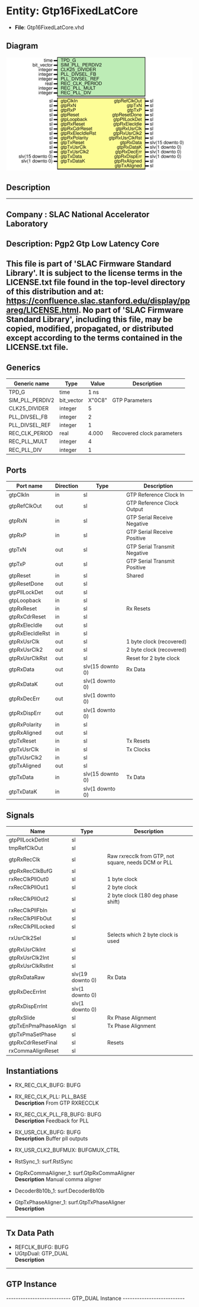 # Entity: Gtp16FixedLatCore

- **File**: Gtp16FixedLatCore.vhd
## Diagram

![Diagram](Gtp16FixedLatCore.svg "Diagram")
## Description

-----------------------------------------------------------------------------
 Company    : SLAC National Accelerator Laboratory
-----------------------------------------------------------------------------
 Description: Pgp2 Gtp Low Latency Core
-----------------------------------------------------------------------------
 This file is part of 'SLAC Firmware Standard Library'.
 It is subject to the license terms in the LICENSE.txt file found in the
 top-level directory of this distribution and at:
    https://confluence.slac.stanford.edu/display/ppareg/LICENSE.html.
 No part of 'SLAC Firmware Standard Library', including this file,
 may be copied, modified, propagated, or distributed except according to
 the terms contained in the LICENSE.txt file.
-----------------------------------------------------------------------------
## Generics

| Generic name    | Type       | Value  | Description                 |
| --------------- | ---------- | ------ | --------------------------- |
| TPD_G           | time       | 1 ns   |                             |
| SIM_PLL_PERDIV2 | bit_vector | X"0C8" | GTP Parameters              |
| CLK25_DIVIDER   | integer    | 5      |                             |
| PLL_DIVSEL_FB   | integer    | 2      |                             |
| PLL_DIVSEL_REF  | integer    | 1      |                             |
| REC_CLK_PERIOD  | real       | 4.000  | Recovered clock parameters  |
| REC_PLL_MULT    | integer    | 4      |                             |
| REC_PLL_DIV     | integer    | 1      |                             |
## Ports

| Port name        | Direction | Type             | Description                   |
| ---------------- | --------- | ---------------- | ----------------------------- |
| gtpClkIn         | in        | sl               |  GTP Reference Clock In       |
| gtpRefClkOut     | out       | sl               |  GTP Reference Clock Output   |
| gtpRxN           | in        | sl               |  GTP Serial Receive Negative  |
| gtpRxP           | in        | sl               |  GTP Serial Receive Positive  |
| gtpTxN           | out       | sl               |  GTP Serial Transmit Negative |
| gtpTxP           | out       | sl               |  GTP Serial Transmit Positive |
| gtpReset         | in        | sl               | Shared                        |
| gtpResetDone     | out       | sl               |                               |
| gtpPllLockDet    | out       | sl               |                               |
| gtpLoopback      | in        | sl               |                               |
| gtpRxReset       | in        | sl               | Rx Resets                     |
| gtpRxCdrReset    | in        | sl               |                               |
| gtpRxElecIdle    | out       | sl               |                               |
| gtpRxElecIdleRst | in        | sl               |                               |
| gtpRxUsrClk      | out       | sl               |  1 byte clock (recovered)     |
| gtpRxUsrClk2     | out       | sl               |  2 byte clock (recovered)     |
| gtpRxUsrClkRst   | out       | sl               |  Reset for 2 byte clock       |
| gtpRxData        | out       | slv(15 downto 0) | Rx Data                       |
| gtpRxDataK       | out       | slv(1 downto 0)  |                               |
| gtpRxDecErr      | out       | slv(1 downto 0)  |                               |
| gtpRxDispErr     | out       | slv(1 downto 0)  |                               |
| gtpRxPolarity    | in        | sl               |                               |
| gtpRxAligned     | out       | sl               |                               |
| gtpTxReset       | in        | sl               | Tx Resets                     |
| gtpTxUsrClk      | in        | sl               | Tx Clocks                     |
| gtpTxUsrClk2     | in        | sl               |                               |
| gtpTxAligned     | out       | sl               |                               |
| gtpTxData        | in        | slv(15 downto 0) | Tx Data                       |
| gtpTxDataK       | in        | slv(1 downto 0)  |                               |
## Signals

| Name                 | Type             | Description                                          |
| -------------------- | ---------------- | ---------------------------------------------------- |
| gtpPllLockDetInt     | sl               |                                                      |
| tmpRefClkOut         | sl               |                                                      |
| gtpRxRecClk          | sl               |  Raw rxrecclk from GTP, not square, needs DCM or PLL |
| gtpRxRecClkBufG      | sl               |                                                      |
| rxRecClkPllOut0      | sl               |  1 byte clock                                        |
| rxRecClkPllOut1      | sl               |  2 byte clock                                        |
| rxRecClkPllOut2      | sl               |  2 byte clock (180 deg phase shift)                  |
| rxRecClkPllFbIn      | sl               |                                                      |
| rxRecClkPllFbOut     | sl               |                                                      |
| rxRecClkPllLocked    | sl               |                                                      |
| rxUsrClk2Sel         | sl               |  Selects which 2 byte clock is used                  |
| gtpRxUsrClkInt       | sl               |                                                      |
| gtpRxUsrClk2Int      | sl               |                                                      |
| gtpRxUsrClkRstInt    | sl               |                                                      |
| gtpRxDataRaw         | slv(19 downto 0) |  Rx Data                                             |
| gtpRxDecErrInt       | slv(1 downto 0)  |                                                      |
| gtpRxDispErrInt      | slv(1 downto 0)  |                                                      |
| gtpRxSlide           | sl               |  Rx Phase Alignment                                  |
| gtpTxEnPmaPhaseAlign | sl               |  Tx Phase Alignment                                  |
| gtpTxPmaSetPhase     | sl               |                                                      |
| gtpRxCdrResetFinal   | sl               |  Resets                                              |
| rxCommaAlignReset    | sl               |                                                      |
## Instantiations

- RX_REC_CLK_BUFG: BUFG
- RX_REC_CLK_PLL: PLL_BASE
</br>**Description**
 From GTP RXRECCLK

- RX_REC_CLK_PLL_FB_BUFG: BUFG
</br>**Description**
 Feedback for PLL

- RX_USR_CLK_BUFG: BUFG
</br>**Description**
 Buffer pll outputs

- RX_USR_CLK2_BUFMUX: BUFGMUX_CTRL
- RstSync_1: surf.RstSync
- GtpRxCommaAligner_1: surf.GtpRxCommaAligner
</br>**Description**
 Manual comma aligner

- Decoder8b10b_1: surf.Decoder8b10b
- GtpTxPhaseAligner_1: surf.GtpTxPhaseAligner
</br>**Description**
------------------------------------------------------------------------------------------------
 Tx Data Path
------------------------------------------------------------------------------------------------

- REFCLK_BUFG: BUFG
- UGtpDual: GTP_DUAL
</br>**Description**
------------------------------------------------------------------------------------------------
 GTP Instance
------------------------------------------------------------------------------------------------
--------------------------- GTP_DUAL Instance  --------------------------

